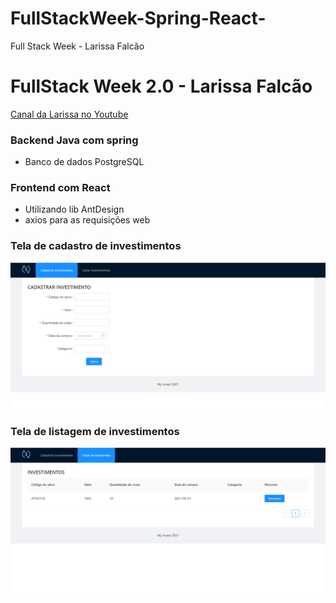 # FullStackWeek-Spring-React-
Full Stack Week - Larissa Falcão

# FullStack Week 2.0 - Larissa Falcão

[Canal da Larissa no Youtube](https://www.youtube.com/channel/UCpwQbijXpUSvhH7yNk17DKg)

### Backend Java com spring

- Banco de dados PostgreSQL

### Frontend com React

- Utilizando lib AntDesign
- axios para as requisições web

### Tela de cadastro de investimentos

![TelaDeCadastro](https://github.com/HugoMori/Cursos/blob/main/FullStackWeek/frontend/CadastrarInvestimento.png)

### Tela de listagem de investimentos

![TelaDeListagemInvestimentos](https://github.com/HugoMori/Cursos/blob/main/FullStackWeek/frontend/ListarInvestimentos.png)
